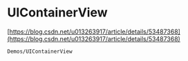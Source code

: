 # UIContainerView

[https://blog.csdn.net/u013263917/article/details/53487368](https://blog.csdn.net/u013263917/article/details/53487368)

`Demos/UIContainerView`

